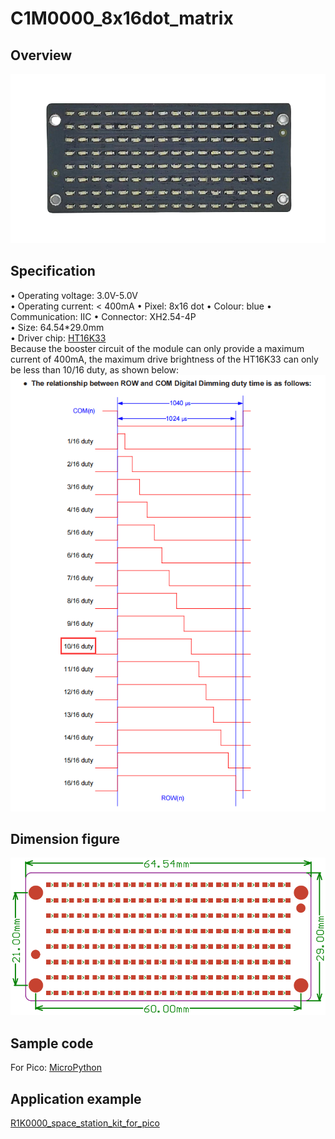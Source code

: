 # C1M0000_8x16dot_matrix     

## Overview  
![Img](../../_static/common_product/C1M0000_8x16dot_matrix/3img.png)    

## Specification    
• Operating voltage: 3.0V-5.0V   
• Operating current: < 400mA 
• Pixel: 8x16 dot
• Colour: blue
• Communication: IIC 
• Connector: XH2.54-4P  
• Size: 64.54\*29.0mm    
• Driver chip: [HT16K33](../../_static/pdf/chip/ht16k33.PDF)  
Because the booster circuit of the module can only provide a maximum current of 400mA, the maximum drive brightness of the HT16K33 can only be less than 10/16 duty, as shown below:     
![Img](../../_static/common_product/C1M0000_8x16dot_matrix/1img.png)   

## Dimension figure   
![Img](../../_static/common_product/C1M0000_8x16dot_matrix/2img.png)

## Sample code     
For Pico: [MicroPython](https://github.com/Mosiwi/Mosiwi-space-station-kit-for-pico/blob/main/MicroPython/Mosiwi_lib_examples/Mosiwi_dotmatrix.py)

## Application example    
[R1K0000_space_station_kit_for_pico](../../raspberry/R1K0000_space_station_kit/R1K0000_space_station_kit.md)     

